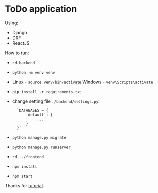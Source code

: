 # ToDo application 

Using:
* Django
* DRF
* ReactJS

How to run:
* `cd backend`
* `python -m venv venv`
* Linux - `source venv/bin/activate` Windows - `venv\Scripts\activate`  
* `pip install -r requirements.txt`
* change setting file `./backend/settings.py`:

        `DATABASES = {
            'default': {
                ....
            }
        }`

* `python manage.py migrate`
* `python manage.py runserver`
* `cd ../frontend`
* `npm install`
* `npm start`

Thanks for [tutorial](https://scotch.io/tutorials/build-a-to-do-application-using-django-and-react).
